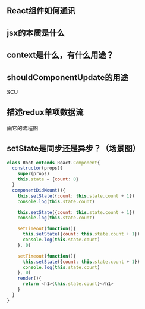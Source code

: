 ## React组件如何通讯


## jsx的本质是什么

## context是什么，有什么用途？

## shouldComponentUpdate的用途

SCU

## 描述redux单项数据流

画它的流程图

## setState是同步还是异步？（场景图）


```js
class Root extends React.Component{
  constructor(props){
    super(props)
    this.state = {count: 0}
  }
  componentDidMount(){
    this.setState({count: this.state.count + 1})
    console.log(this.state.count)

    this.setState({count: this.state.count + 1})
    console.log(this.state.count)

    setTimeout(function(){
      this.setState({count: this.state.count + 1})
      console.log(this.state.count)
    }, 0)

    setTimeout(function(){
      this.setState({count: this.state.count + 1})
      console.log(this.state.count)
    }, 0)
    render(){
      return <h1>{this.state.count}</h1>
    }
  }
}
```
